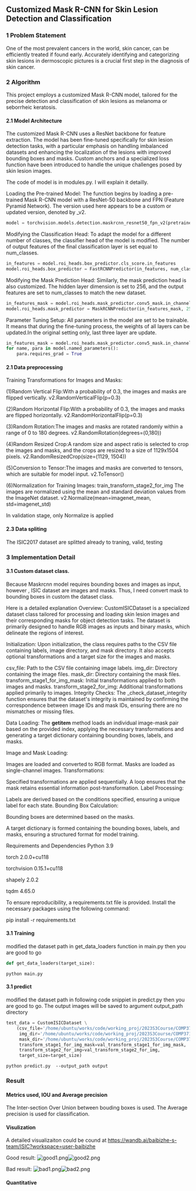## Customized Mask R-CNN for Skin Lesion Detection and Classification
### 1 Problem Statement
One of the most prevalent cancers in the world, skin cancer, can be efficiently treated if found early. Accurately identifying and categorizing skin lesions in dermoscopic pictures is a crucial first step in the diagnosis of skin cancer.

### 2 Algorithm
This project employs a customized Mask R-CNN model, tailored for the precise detection and classification of skin lesions as melanoma or seborrheic keratosis.





#### 2.1 Model Architecture
The customized Mask R-CNN uses a ResNet backbone for feature extraction. The model has been fine-tuned specifically for skin lesion detection tasks, with a particular emphasis on handling imbalanced datasets and enhancing the localization of the lesions with improved bounding boxes and masks. Custom anchors and a specialized loss function have been introduced to handle the unique challenges posed by skin lesion images.

The code of model is in modules.py. I will explain it detailly.

Loading the Pre-trained Model:
The function begins by loading a pre-trained Mask R-CNN model with a ResNet-50 backbone and FPN (Feature Pyramid Network). The version used here appears to be a custom or updated version, denoted by _v2.

```python
model = torchvision.models.detection.maskrcnn_resnet50_fpn_v2(pretrained=True)
```
Modifying the Classification Head:
To adapt the model for a different number of classes, the classifier head of the model is modified. The number of output features of the final classification layer is set equal to num_classes.

```python
in_features = model.roi_heads.box_predictor.cls_score.in_features
model.roi_heads.box_predictor = FastRCNNPredictor(in_features, num_classes)
```

Modifying the Mask Prediction Head:
Similarly, the mask prediction head is also customized. The hidden layer dimension is set to 256, and the output features are set to num_classes to match the new dataset.

```python
in_features_mask = model.roi_heads.mask_predictor.conv5_mask.in_channels
model.roi_heads.mask_predictor = MaskRCNNPredictor(in_features_mask, 256, num_classes)
```

Parameter Tuning Setup:
All parameters in the model are set to be trainable. It means that during the fine-tuning process, the weights of all layers can be updated.In the original setting only, last three layer are update.
```python
in_features_mask = model.roi_heads.mask_predictor.conv5_mask.in_channels
for name, para in model.named_parameters():
    para.requires_grad = True
```




#### 2.1 Data preprocessing
Training Transformations for Images and Masks: 

(1)Random Vertical Flip:With a probability of 0.3, the images and masks are flipped vertically.
v2.RandomVerticalFlip(p=0.3)

(2)Random Horizontal Flip:With a probability of 0.3, the images and masks are flipped horizontally.
v2.RandomHorizontalFlip(p=0.3)

(3)Random Rotation:The images and masks are rotated randomly within a range of 0 to 180 degrees.
v2.RandomRotation(degrees=(0,180))


(4)Random Resized Crop:A random size and aspect ratio is selected to crop the images and masks, and the crops are resized to a size of 1129x1504 pixels.
v2.RandomResizedCrop(size=(1129, 1504))

(5)Conversion to Tensor:The images and masks are converted to tensors, which are suitable for model input.
v2.ToTensor()

(6)Normalization for Training Images: train_transform_stage2_for_img
The images are normalized using the mean and standard deviation values from the ImageNet dataset.
v2.Normalize(mean=imagenet_mean, std=imagenet_std)

In validation stage, only Normalize is applied



#### 2.3 Data spliting
The ISIC2017 dataset  are splitted already to traning, valid, testing 

### 3  Implementation Detail

#### 3.1 Custom dataset class.
Because Maskrcnn model requires bounding boxes and images as input, however , ISIC dataset are images and masks. Thus, I need convert mask to bounding boxes in custom the dataset class.

Here is a detailed explanation 
Overview:
CustomISICDataset is a specialized dataset class tailored for processing and loading skin lesion images and their corresponding masks for object detection tasks. The dataset is primarily designed to handle RGB images as inputs and binary masks, which delineate the regions of interest.

Initialization:
Upon initialization, the class requires paths to the CSV file containing labels, image directory, and mask directory. It also accepts optional transformations and a target size for the images and masks.

csv_file: Path to the CSV file containing image labels.
img_dir: Directory containing the image files.
mask_dir: Directory containing the mask files.
transform_stage1_for_img_mask: Initial transformations applied to both images and masks.
transform_stage2_for_img: Additional transformations applied primarily to images.
Integrity Checks:
The _check_dataset_integrity function ensures that the dataset's integrity is maintained by confirming the correspondence between image IDs and mask IDs, ensuring there are no mismatches or missing files.

Data Loading:
The __getitem__ method loads an individual image-mask pair based on the provided index, applying the necessary transformations and generating a target dictionary containing bounding boxes, labels, and masks.

Image and Mask Loading:

Images are loaded and converted to RGB format.
Masks are loaded as single-channel images.
Transformations:

Specified transformations are applied sequentially. A loop ensures that the mask retains essential information post-transformation.
Label Processing:

Labels are derived based on the conditions specified, ensuring a unique label for each state.
Bounding Box Calculation:

Bounding boxes are determined based on the masks.

A target dictionary is formed containing the bounding boxes, labels, and masks, ensuring a structured format for model training.




Requirements and Dependencies
Python 3.9

torch                       2.0.0+cu118

torchvision                 0.15.1+cu118

shapely                     2.0.2

tqdm                        4.65.0


To ensure reproducibility, a requirements.txt file is provided. 
Install the necessary packages using the following command:


pip install -r requirements.txt
#### 3.1 Training
modified the dataset path in get_data_loaders function in main.py then you are good to go
```python
def get_data_loaders(target_size):
```
```console
python main.py
```

#### 3.1 predict
modified the dataset path in following code snippiet  in predict.py then you are good to go. The output images will be saved to argument output_path directory
```python
test_data = CustomISICDataset \
    (csv_file='/home/ubuntu/works/code/working_proj/2023S3Course/COMP3710/project/data/test_label.csv',
     img_dir='/home/ubuntu/works/code/working_proj/2023S3Course/COMP3710/project/data/test_imgs',
     mask_dir='/home/ubuntu/works/code/working_proj/2023S3Course/COMP3710/project/data/test_gt',
     transform_stage1_for_img_mask=val_transform_stage1_for_img_mask,
     transform_stage2_for_img=val_transform_stage2_for_img,
     target_size=target_size)

```
```console
python predict.py  --output_path output
```



###  Result

#### Metrics used, IOU and Average precision
The Inter-section Over Union between bouding boxes is used. The Average precision is used for classification. 
#### Visulization 
A detailed visualizaiton could be cound at  https://wandb.ai/baibizhe-s-team/ISIC?workspace=user-baibizhe

Good result:
![good1.png](good1.png)![good2.png](good2.png)


Bad result:
![bad1.png](bad1.png)![bad2.png](bad2.png)
#### Quantitative 


